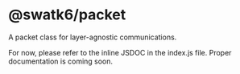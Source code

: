 # @swatk6/packet
A packet class for layer-agnostic communications.

For now, please refer to the inline JSDOC in the index.js file. Proper documentation is coming soon.
